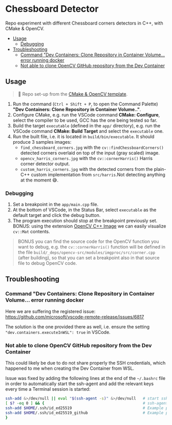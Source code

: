 # Chessboard Detector <!-- omit in toc -->

Repo experiment with different Chessboard corners detectors in C++, with CMake & OpenCV.

- [Usage](#usage)
  - [Debugging](#debugging)
- [Troubleshooting](#troubleshooting)
  - [Command "Dev Containers: Clone Repository in Container Volume... error running docker](#command-dev-containers-clone-repository-in-container-volume-error-running-docker)
  - [Not able to clone OpenCV GitHub repository from the Dev Container](#not-able-to-clone-opencv-github-repository-from-the-dev-container)

## Usage

> 📢 Repo set-up from the [CMake & OpenCV template](https://github.com/ManuNaEira/cmake_opencv).

1. Run the command (`Ctrl + Shift + P`, to open the Command Palette) **"Dev
   Containers: Clone Repository in Container Volume.."**.
2. Configure CMake, e.g. run the VSCode command **CMake: Configure**, select the
   compiler to be used, GCC has the one being tested so far.
3. Build the target `executable` (defined in the `app/` directory), e.g. run the
   VSCode command **CMake: Build Target** and select the `executable` one.
4. Run the built file, i.e. it is located in `build/bin/executable`. It should
   produce 3 samples images:
   - `find_chessboard_corners.jpg` with the `cv::findChessboardCorners()` detected corners overlaid on
   top of the input (gray scaled) image.
   - `opencv_harris_corners.jpg` with the `cv::cornerHarris()` Harris corner detector output.
   - `custom_harris_corners.jpg` with the detected corners from the plain-C++ custom implementation
     from `src/harris`.Not detecting anything at the moment 😅.

### Debugging

1. Set a breakpoint in the `app/main.cpp` file.
2. At the bottom of VSCode, in the Status Bar, select `executable` as the default
   target and click the debug button.
3. The program execution should stop at the breakpoint previously set. BONUS:
   using the extension [OpenCV C++
   Image](https://marketplace.visualstudio.com/items?itemName=SimpleToolsDev.opencv-image)
   we can easily visualize `cv::Mat` contents.

> BONUS you can find the source code for the OpenCV function you want to debug, e.g. the
> `cv::cornerHarris()` function will be defined in the file
> `build/_deps/opencv-src/modules/imgproc/src/corner.cpp` (after building), so that you can set a
> breakpoint also in that source file to debug OpenCV code.

## Troubleshooting

### Command "Dev Containers: Clone Repository in Container Volume... error running docker

Here we are suffering the registered issue:
https://github.com/microsoft/vscode-remote-release/issues/6817

The solution is the one provided there as well, i.e. ensure the setting
`"dev.containers.executeInWSL": true` in VSCode.

### Not able to clone OpenCV GitHub repository from the Dev Container

This could likely be due to do not share properly the SSH credentials, which
happened to me when creating the Dev Container from WSL.

Issue was fixed by adding the following lines at the end of the `~/.bashrc` file
in order to automatically start the ssh-agent and add the relevant keys every
time a Terminal session is started: 

```bash
ssh-add &>/dev/null || eval "$(ssh-agent -s)" &>/dev/null   # start ssh-agent if not present
[ $? -eq 0 ] && {                                           # ssh-agent has started
ssh-add $HOME/.ssh/id_ed25519                               # Example private key 1
ssh-add $HOME/.ssh/id_ed25519_github                        # Example private key 2
}
```
